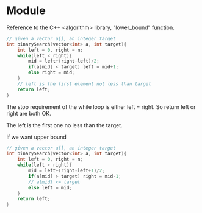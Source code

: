 # Module

Reference to the C++ &lt;algorithm&gt; library, "lower\_bound" function.

```cpp
// given a vector a[], an integer target
int binarySearch(vector<int> a, int target){
    int left = 0, right = n;
    while(left < right){
        mid = left+(right-left)/2;
        if(a[mid] < target) left = mid+1;
        else right = mid;
    }
    // left is the first element not less than target
    return left;
}
```

The stop requirement of the while loop is either left = right. So return left or right are both OK.

The left is the first one no less than the target.

If we want upper bound

```cpp
// given a vector a[], an integer target
int binarySearch(vector<int> a, int target){
    int left = 0, right = n;
    while(left < right){
        mid = left+(right-left+1)/2;
        if(a[mid] > target) right = mid-1;
        // a[mid] <= target
        else left = mid;
    }
    return left;
}
```



